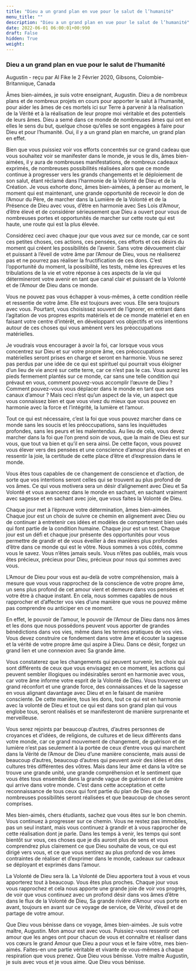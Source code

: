 ```yaml
---
title: "Dieu a un grand plan en vue pour le salut de l’humanité"
menu_title: ""
description: "Dieu a un grand plan en vue pour le salut de l’humanité"
date: 2022-06-01 06:00:01+00:990
draft: False
hidden: True
weight:
---
```

### Dieu a un grand plan en vue pour le salut de l’humanité

Augustin - reçu par Al Fike le 2 Février 2020, Gibsons, Colombie-Britannique, Canada

Âmes bien-aimées, je suis votre enseignant, Augustin. Dieu a de nombreux plans et de nombreux projets en cours pour apporter le salut à l’humanité, pour aider les âmes de ces mortels ici sur Terre à parvenir à la réalisation de la Vérité et à la réalisation de leur propre moi véritable et des potentiels de leurs âmes. Dieu a semé dans ce monde de nombreuses âmes qui ont en elles le sens du but, quelque chose qu’elles se sont engagées à faire pour Dieu et pour l’humanité. Oui, il y a un grand plan en marche, un grand plan en effet.

Bien que vous puissiez voir vos efforts concentrés sur ce grand cadeau que vous souhaitez voir se manifester dans le monde, je vous le dis, âmes bien-aimées, il y aura de nombreuses manifestations, de nombreux cadeaux exprimés, de nombreuses possibilités réalisées alors que ce monde continue à progresser vers les grands changements et le déploiement de son salut, étant réclamé dans l’harmonie de la Volonté de Dieu et de la Création. Je vous exhorte donc, âmes bien-aimées, à penser au moment, le moment qui est maintenant, une grande opportunité de recevoir le don de l’Amour du Père, de marcher dans la Lumière de la Volonté et de la Présence de Dieu avec vous, d’être en harmonie avec Ses Lois d’Amour, d’être élevé et de considérer sérieusement que Dieu a ouvert pour vous de nombreuses portes et opportunités de marcher sur cette route qui est haute, une route qui est la plus élevée.

Considérez ceci avec chaque jour que vous avez sur ce monde, car ce sont ces petites choses, ces actions, ces pensées, ces efforts et ces désirs du moment qui créent les possibilités de l’avenir. Sans votre dévouement clair et puissant à l’éveil de votre âme par l’Amour de Dieu, vous ne réaliserez pas et ne pourrez pas réaliser la fructification de ces dons. C’est l’opportunité du moment, la possibilité, les tests, même les épreuves et les tribulations de la vie et votre réponse à ces aspects de la vie qui détermineront votre avenir en tant que canal clair et puissant de la Volonté et de l’Amour de Dieu dans ce monde.

Vous ne pouvez pas vous échapper à vous-mêmes, à cette condition réelle et ressentie de votre âme. Elle est toujours avec vous. Elle sera toujours avec vous. Pourtant, vous choisissez souvent de l’ignorer, en entrant dans l’agitation de vos propres esprits matériels et de ce monde matériel et en en faisant votre centre d’intérêt, en développant vos objectifs et vos intentions autour de ces choses qui vous amènent vers les préoccupations matérielles.

Je voudrais vous encourager à avoir la foi, car lorsque vous vous concentrez sur Dieu et sur votre propre âme, ces préoccupations matérielles seront prises en charge et seront en harmonie. Vous ne serez pas perdus par une idée de ce qui est spirituel qui pourrait vous éloigner d’un lieu de vie ancré sur cette terre, car ce n’est pas le cas. Vous aurez les pieds fermement plantés sur ce monde, car sans une telle condition qui prévaut en vous, comment pouvez-vous accomplir l’œuvre de Dieu ? Comment pouvez-vous vous déplacer dans le monde en tant que ses canaux d’amour ? Mais ceci n’est qu’un aspect de la vie, un aspect que vous connaissez bien et que vous vivez du mieux que vous pouvez en harmonie avec la force et l’intégrité, la lumière et l’amour.

Tout ce qui est nécessaire, c’est la foi que vous pouvez marcher dans ce monde sans les soucis et les préoccupations, sans les inquiétudes profondes, sans les peurs et les malentendus. Au lieu de cela, vous devez marcher dans la foi que l’on prend soin de vous, que la main de Dieu est sur vous, que tout va bien et qu’il en sera ainsi. De cette façon, vous pouvez vous élever vers des pensées et une conscience d’amour plus élevées et en ressentir la joie, la certitude de cette place d’être et d’expression dans le monde.

Vous êtes tous capables de ce changement de conscience et d’action, de sorte que vos intentions seront celles qui se trouvent au plus profond de vos âmes. Ce qui vous motivera sera un désir d’alignement avec Dieu et Sa Volonté et vous avancerez dans le monde en sachant, en sachant vraiment avec sagesse et en sachant avec joie, que vous faites la Volonté de Dieu.

Chaque jour met à l’épreuve votre détermination, âmes bien-aimées. Chaque jour est un choix de suivre ce chemin en alignement avec Dieu ou de continuer à entretenir ces idées et modèles de comportement bien usés qui font partie de la condition humaine. Chaque jour est un test. Chaque jour est un défi et chaque jour présente des opportunités pour vous permettre de grandir et de vous éveiller à des manières plus profondes d’être dans ce monde qui est le vôtre. Nous sommes à vos côtés, comme vous le savez. Vous n’êtes jamais seuls. Vous n’êtes pas oubliés, mais vous êtes précieux, précieux pour Dieu, précieux pour nous qui sommes avec vous.

L’Amour de Dieu pour vous est au-delà de votre compréhension, mais à mesure que vous vous rapprochez de la conscience de votre propre âme, un sens plus profond de cet amour vient et demeure dans vos pensées et votre être à chaque instant. En cela, nous sommes capables de nous rapprocher et d’affecter vos vies d’une manière que vous ne pouvez même pas comprendre ou anticiper en ce moment.

En effet, le pouvoir de l’amour, le pouvoir de l’Amour de Dieu dans nos âmes et les dons que nous possédons peuvent vous apporter de grandes bénédictions dans vos vies, même dans les termes pratiques de vos vies. Vous devez construire ce fondement dans votre âme et écouter la sagesse et la vérité de votre propre âme qui aspire à Dieu. Dans ce désir, forgez un grand lien et une connexion avec Sa grande âme.

Vous constaterez que les changements qui peuvent survenir, les choix qui sont différents de ceux que vous envisagez en ce moment, les actions qui peuvent sembler illogiques ou indésirables seront en harmonie avec vous, car votre âme informe votre esprit de la Volonté de Dieu. Vous trouverez un grand réconfort et une grande force, des connaissances et de la sagesse en vous alignant davantage avec Dieu et en le faisant de manière consciente. De cette manière, tous les dons, tout ce qui est en harmonie avec la volonté de Dieu et tout ce qui est dans son grand plan qui vous englobe tous, seront réalisés et se manifesteront de manière surprenante et merveilleuse.

Vous serez rejoints par beaucoup d’autres, d’autres personnes de croyances et d’idées, de religions, de cultures et de lieux différents dans votre monde, car ce grand mouvement de changement, de guérison et de lumière n’est pas seulement à la portée de ceux d’entre vous qui marchent dans la Vérité de l’Amour de Dieu d’une manière consciente, mais aussi de beaucoup d’autres, beaucoup d’autres qui peuvent avoir des idées et des cultures très différentes des vôtres. Mais dans leur âme et dans la vôtre se trouve une grande unité, une grande compréhension et le sentiment que vous êtes tous ensemble dans la grande vague de guérison et de lumière qui arrive dans votre monde. C’est dans cette acceptation et cette reconnaissance de tous ceux qui font partie du plan de Dieu que de nombreuses possibilités seront réalisées et que beaucoup de choses seront comprises.

Mes bien-aimés, chers étudiants, sachez que vous êtes sur le bon chemin. Vous continuez à progresser sur ce chemin. Vous ne restez pas immobiles, pas un seul instant, mais vous continuez à grandir et à vous rapprocher de cette réalisation dont je parle. Dans les temps à venir, les temps qui sont bientôt sur vous, ces choses que je dis auront plus de sens et vous comprendrez plus clairement ce que Dieu souhaite de vous, ce qui est dirigé vers vous, et ce que vous sentirez au plus profond de vos âmes contraintes de réaliser et d’exprimer dans le monde, cadeaux sur cadeaux se déployant et exprimés dans l’amour.

La Volonté de Dieu sera là. La Volonté de Dieu apportera tout à vous et vous apporterez tout à beaucoup. Vous êtes plus proches. Chaque jour vous vous rapprochez et cela nous apporte une grande joie de voir vos progrès, de voir que vous continuez avec un profond désir dans vos âmes d’être dans le flux de la Volonté de Dieu, Sa grande rivière d’Amour vous porte en avant, toujours en avant sur ce voyage de service, de Vérité, d’éveil et de partage de votre amour.

Que Dieu vous bénisse dans ce voyage, âmes bien-aimées. Je suis votre maître, Augustin. Mon amour est avec vous. Puissiez-vous ressentir cet amour que les anges ont pour chacun de vous et connaître et réaliser dans vos cœurs le grand Amour que Dieu a pour vous et le faire vôtre, mes bien-aimés. Faites-en une partie véritable et vivante de vous-mêmes à chaque respiration que vous prenez. Que Dieu vous bénisse. Votre maître Augustin, je suis avec vous et je vous aime. Que Dieu vous bénisse.
